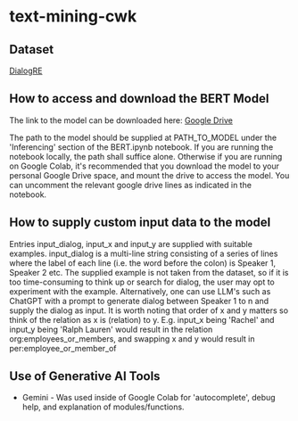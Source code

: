# text-mining-cwk

## Dataset
[DialogRE](https://huggingface.co/datasets/dataset-org/dialog_re)

## How to access and download the BERT Model

The link to the model can be downloaded here:
[Google Drive](https://drive.google.com/file/d/1FLREjoMlPnMOyY2_KLRiJzgoryU_jQyk/view?usp=drive_link)

The path to the model should be supplied at PATH_TO_MODEL under the 'Inferencing' section of the BERT.ipynb notebook. If you are running the notebook locally, the path shall suffice alone. Otherwise if you are running on Google Colab, it's recommended that you download the model to your personal Google Drive space, and mount the drive to access the model. You can uncomment the relevant google drive lines as indicated in the notebook.

## How to supply custom input data to the model

Entries input_dialog, input_x and input_y are supplied with suitable examples. input_dialog is a multi-line string consisting of a series of lines where the label of each line (i.e. the word before the colon) is Speaker 1, Speaker 2 etc. The supplied example is not taken from the dataset, so if it is too time-consuming to think up or search for dialog, the user may opt to experiment with the example. Alternatively, one can use LLM's such as ChatGPT with a prompt to generate dialog between Speaker 1 to n and supply the dialog as input. It is worth noting that order of x and y matters so think of the relation as x is (relation) to y. E.g. input_x being 'Rachel' and input_y being 'Ralph Lauren' would result in the relation org:employees_or_members, and swapping x and y would result in per:employee_or_member_of

## Use of Generative AI Tools

* Gemini - Was used inside of Google Colab for 'autocomplete', debug help, and explanation of modules/functions.
